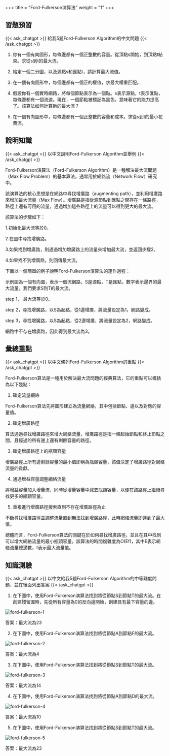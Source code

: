 +++
title = "Ford-Fulkerson演算法"
weight = "1"
+++
## 習題預習
{{< ask_chatgpt >}}
給我5題Ford-Fulkerson Algorithm的中文問題
{{< /ask_chatgpt >}}



1. 你有一個有向圖形，每條邊都有一個正整數的容量。從頂點s開始，到頂點t結束。求從s到t的最大流。

2. 給定一個二分圖，以及源點s和匯點t，請計算最大流值。

3. 在一個有向圖形中，每個邊都有一個正的權值，求最大權重匹配。

4. 假設你有一個實時網路，將每個節點表示為一個點。s表示源點，t表示匯點，每條邊都有一個流速。現在，一個節點被標記為黑色，意味著它的能力提高了。該算法如何計算新的最大流？

5. 在一個有向圖形中，每條邊都有一個正整數的容量和成本。求從s到t的最小花費流。   

## 說明知識
{{< ask_chatgpt >}}
以中文說明Ford-Fulkerson Algorithm並舉例
{{< /ask_chatgpt >}}



Ford-Fulkerson演算法（Ford-Fulkerson Algorithm）是一種解決最大流問題（Max Flow Problem）的基本算法，通常用於網路流（Network Flow）研究中。

該演算法的核心思想是在網路中尋找增廣路（augmenting path），並利用增廣路來增加最大流量（Max Flow）。增廣路是指從源節點到匯點之間存在一條路徑，路徑上還有可用的流量，通過增加這些路徑上的流量可以得到更大的最大流。

該算法的步驟如下：

1.初始化最大流等於0。

2.在圖中尋找增廣路。

3.如果找到增廣路，則通過增加增廣路上的流量來增加最大流，並返回步驟2。

4.如果找不到增廣路，則回傳最大流。

下面以一個簡單的例子說明Ford-Fulkerson演算法的運作過程：

示例圖為一個有向圖，表示一個流網路，S是源點，T是匯點，數字表示邊界的最大流量。我們要求S到T的最大流。

step 1， 最大流等於0。

step 2，尋找增廣路，以S為起點，從1邊增廣，將流量設定為1，網路變成。

step 3，尋找增廣路，以S為起點，從2邊增廣，將流量設定為2，網路變成。

網路中不存在增廣路，因此得到最大流為3。
   

## 彙總重點
{{< ask_chatgpt >}}
以中文條列Ford-Fulkerson Algorithm的重點
{{< /ask_chatgpt >}}



Ford-Fulkerson算法是一種用於解決最大流問題的經典算法，它的重點可以概括為以下幾點：

1. 確定流量網絡

Ford-Fulkerson算法先將圖形建立為流量網絡，其中包括節點、邊以及對應的容量值。

2. 確定增廣路徑

算法通過尋找增廣路徑來增大網絡流量，增廣路徑是指一條起始節點和終止節點之間，且經過的所有邊上還有剩餘容量的路徑。

3. 確定增廣路徑上的瓶頸容量

增廣路徑上所有邊剩餘容量的最小值即稱為瓶頸容量，該值決定了增廣路徑對網絡流量的貢獻。

4. 通過增益容量調整網絡流量

將增益容量加入增量流，同時從增量容量中減去瓶頸容量，以便在該路徑上繼續尋找更多的瓶頸容量。

5. 重複進行增廣路徑搜索直到不存在增廣路徑為止

不斷尋找增廣路徑並調整流量直到無法找到增廣路徑，此時網絡流量即達到了最大值。

總體而言，Ford-Fulkerson算法的關鍵在於如何尋找增廣路徑，並且在其中找到可以增大網絡流量的最小瓶頸容量。該算法的時間複雜度為O(Ef)，其中E表示網絡流量總邊數，f表示最大流量值。   

## 知識測驗
{{< ask_chatgpt >}}
以中文給我5題Ford-Fulkerson Algorithm的中等難度問題，並在後面列出答案
{{< /ask_chatgpt >}}



1. 在下圖中，使用Ford-Fulkerson演算法找到將從節點S到節點T的最大流。在創建殘留圖時，先從所有容量為0的反向邊開始，創建具有最下容量的邊。

![ford-fulkerson-1](https://i.imgur.com/oqfUhlN.png)

答案：最大流為23

2. 在下圖中，使用Ford-Fulkerson演算法找到將從節點A到節點F的最大流。

![ford-fulkerson-2](https://i.imgur.com/wFDf3qX.png)

答案：最大流為4

3. 在下圖中，使用Ford-Fulkerson演算法找到將從節點S到節點T的最大流。

![ford-fulkerson-3](https://i.imgur.com/nmQkUtc.png)

答案：最大流為14

4. 在下圖中，使用Ford-Fulkerson演算法找到將從節點A到節點D的最大流。

![ford-fulkerson-4](https://i.imgur.com/o6q3E6n.png)

答案：最大流為10

5. 在下圖中，使用Ford-Fulkerson演算法找到將從節點S到節點T的最大流。

![ford-fulkerson-5](https://i.imgur.com/EaysuY7.png)

答案：最大流為23   

